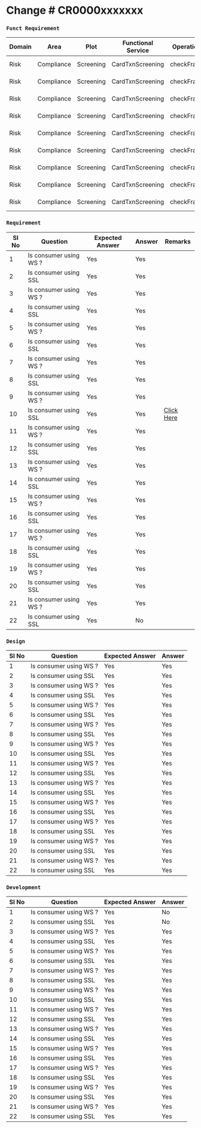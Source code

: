 # Change # **CR0000xxxxxxx**

### `Funct Requirement`
|Domain|Area|Plot|Functional Service|Operation|Version|Payload Version|Scope|
| ----------- | ----------- | ----------- | ----------- | ----------- |----------- | ----------- | ----------- |
|Risk|Compliance|Screening|CardTxnScreening|checkFraud|1.0|1.0|Add vdjv consumer|
|Risk|Compliance|Screening|CardTxnScreening|checkFraud|1.0|1.0|Add vdjv consumer|
|Risk|Compliance|Screening|CardTxnScreening|checkFraud|1.0|1.0|Add vdjv consumer|
|Risk|Compliance|Screening|CardTxnScreening|checkFraud|1.0|1.0|Add vdjv consumer|
|Risk|Compliance|Screening|CardTxnScreening|checkFraud|1.0|1.0|Add vdjv consumer|
|Risk|Compliance|Screening|CardTxnScreening|checkFraud|1.0|1.0|Add vdjv consumer|
|Risk|Compliance|Screening|CardTxnScreening|checkFraud|1.0|1.0|Add vdjv consumer|
|Risk|Compliance|Screening|CardTxnScreening|checkFraud|1.0|1.0|Add vdjv consumer|
|Risk|Compliance|Screening|CardTxnScreening|checkFraud|1.0|1.0|Add vdjv consumer|

### `Requirement`
| Sl No|Question|Expected Answer|Answer|Remarks|
| ----------- | ----------- | ----------- | ----------- | ----------- |
|1| Is consumer using WS ?|Yes|Yes||
|2| Is consumer using SSL |Yes|Yes||
|3| Is consumer using WS ?|Yes|Yes||
|4| Is consumer using SSL |Yes|Yes||
|5| Is consumer using WS ?|Yes|Yes||
|6| Is consumer using SSL |Yes|Yes||
|7| Is consumer using WS ?|Yes|Yes||
|8| Is consumer using SSL |Yes|Yes||
|9| Is consumer using WS ?|Yes|Yes||
|10| Is consumer using SSL |Yes|Yes|[Click Here](https://raw.githubusercontent.com/rahuljl27/dev/master/README.md)|
|11| Is consumer using WS ?|Yes|Yes||
|12| Is consumer using SSL |Yes|Yes||
|13| Is consumer using WS ?|Yes|Yes||
|14| Is consumer using SSL |Yes|Yes||
|15| Is consumer using WS ?|Yes|Yes||
|16| Is consumer using SSL |Yes|Yes||
|17| Is consumer using WS ?|Yes|Yes||
|18| Is consumer using SSL |Yes|Yes||
|19| Is consumer using WS ?|Yes|Yes||
|20| Is consumer using SSL |Yes|Yes||
|21| Is consumer using WS ?|Yes|Yes||
|22| Is consumer using SSL |Yes|No||

### `Design`

| Sl No|Question|Expected Answer|Answer|
| ----------- | ----------- | ----------- | ----------- |
|1| Is consumer using WS ?|Yes|Yes|
|2| Is consumer using SSL |Yes|Yes|
|3| Is consumer using WS ?|Yes|Yes|
|4| Is consumer using SSL |Yes|Yes|
|5| Is consumer using WS ?|Yes|Yes|
|6| Is consumer using SSL |Yes|Yes|
|7| Is consumer using WS ?|Yes|Yes|
|8| Is consumer using SSL |Yes|Yes|
|9| Is consumer using WS ?|Yes|Yes|
|10| Is consumer using SSL |Yes|Yes|
|11| Is consumer using WS ?|Yes|Yes|
|12| Is consumer using SSL |Yes|Yes|
|13| Is consumer using WS ?|Yes|Yes|
|14| Is consumer using SSL |Yes|Yes|
|15| Is consumer using WS ?|Yes|Yes|
|16| Is consumer using SSL |Yes|Yes|
|17| Is consumer using WS ?|Yes|Yes|
|18| Is consumer using SSL |Yes|Yes|
|19| Is consumer using WS ?|Yes|Yes|
|20| Is consumer using SSL |Yes|Yes|
|21| Is consumer using WS ?|Yes|Yes|
|22| Is consumer using SSL |Yes|Yes|

### `Development`

| Sl No|Question|Expected Answer|Answer|
| ----------- | ----------- | ----------- | ----------- |
|1| Is consumer using WS ?|Yes|No|
|2| Is consumer using SSL |Yes|No|
|3| Is consumer using WS ?|Yes|Yes|
|4| Is consumer using SSL |Yes|Yes|
|5| Is consumer using WS ?|Yes|Yes|
|6| Is consumer using SSL |Yes|Yes|
|7| Is consumer using WS ?|Yes|Yes|
|8| Is consumer using SSL |Yes|Yes|
|9| Is consumer using WS ?|Yes|Yes|
|10| Is consumer using SSL |Yes|Yes|
|11| Is consumer using WS ?|Yes|Yes|
|12| Is consumer using SSL |Yes|Yes|
|13| Is consumer using WS ?|Yes|Yes|
|14| Is consumer using SSL |Yes|Yes|
|15| Is consumer using WS ?|Yes|Yes|
|16| Is consumer using SSL |Yes|Yes|
|17| Is consumer using WS ?|Yes|Yes|
|18| Is consumer using SSL |Yes|Yes|
|19| Is consumer using WS ?|Yes|Yes|
|20| Is consumer using SSL |Yes|Yes|
|21| Is consumer using WS ?|Yes|Yes|
|22| Is consumer using SSL |Yes|Yes|
